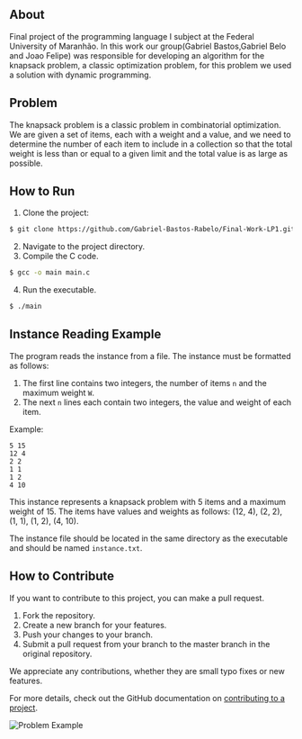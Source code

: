 ## About

Final project of the programming language I subject at the Federal University of Maranhão. In this work our group(Gabriel Bastos,Gabriel Belo and Joao Felipe) was responsible for developing an algorithm for the knapsack problem, a classic optimization problem, for this problem we used a solution with dynamic programming.

## Problem

The knapsack problem is a classic problem in combinatorial optimization. We are given a set of items, each with a weight and a value, and we need to determine the number of each item to include in a collection so that the total weight is less than or equal to a given limit and the total value is as large as possible.



## How to Run

1. Clone the project: 
```bash
$ git clone https://github.com/Gabriel-Bastos-Rabelo/Final-Work-LP1.git or https://github.com/GabrielBeloDev/Final-Work-LP1.git
```
2. Navigate to the project directory.
3. Compile the C code.
```bash
$ gcc -o main main.c
```
4. Run the executable.
```bash
$ ./main
```

## Instance Reading Example

The program reads the instance from a file. The instance must be formatted as follows:

1. The first line contains two integers, the number of items `n` and the maximum weight `W`.
2. The next `n` lines each contain two integers, the value and weight of each item.

Example:
```
5 15
12 4
2 2
1 1
1 2
4 10
```

This instance represents a knapsack problem with 5 items and a maximum weight of 15. The items have values and weights as follows: (12, 4), (2, 2), (1, 1), (1, 2), (4, 10).

The instance file should be located in the same directory as the executable and should be named `instance.txt`.

## How to Contribute

If you want to contribute to this project, you can make a pull request. 

1. Fork the repository.
2. Create a new branch for your features.
3. Push your changes to your branch.
4. Submit a pull request from your branch to the master branch in the original repository.

We appreciate any contributions, whether they are small typo fixes or new features.

For more details, check out the GitHub documentation on [contributing to a project](https://docs.github.com/en/github/collaborating-with-issues-and-pull-requests).

![Problem Example](https://i.postimg.cc/tCWRSjc6/Captura-de-tela-de-2023-06-21-09-50-18.png)

